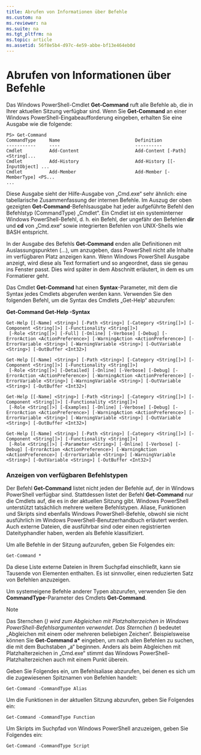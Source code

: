 ```yaml
---
title: Abrufen von Informationen über Befehle
ms.custom: na
ms.reviewer: na
ms.suite: na
ms.tgt_pltfrm: na
ms.topic: article
ms.assetid: 56f8e5b4-d97c-4e59-abbe-bf13e464eb0d
---
```

# Abrufen von Informationen über Befehle
Das Windows PowerShell-Cmdlet **Get-Command** ruft alle Befehle ab, die in Ihrer aktuellen Sitzung verfügbar sind. Wenn Sie **Get-Command** an einer Windows PowerShell-Eingabeaufforderung eingeben, erhalten Sie eine Ausgabe wie die folgende:

```
PS> Get-Command
CommandType     Name                            Definition
-----------     ----                            ----------
Cmdlet          Add-Content                     Add-Content [-Path] <String[...
Cmdlet          Add-History                     Add-History [[-InputObject] ...
Cmdlet          Add-Member                      Add-Member [-MemberType] <PS...
...
```

Diese Ausgabe sieht der Hilfe-Ausgabe von „Cmd.exe“ sehr ähnlich: eine tabellarische Zusammenfassung der internen Befehle. Im Auszug der oben gezeigten **Get-Command**-Befehlsausgabe hat jeder aufgeführte Befehl den Befehlstyp (CommandType) „Cmdlet“. Ein Cmdlet ist ein systeminterner Windows PowerShell-Befehl, d. h. ein Befehl, der ungefähr den Befehlen **dir** und **cd** von „Cmd.exe“ sowie integrierten Befehlen von UNIX-Shells wie BASH entspricht.

In der Ausgabe des Befehls **Get-Command** enden alle Definitionen mit Auslassungspunkten (...), um anzugeben, dass PowerShell nicht alle Inhalte im verfügbaren Platz anzeigen kann. Wenn Windows PowerShell Ausgabe anzeigt, wird diese als Text formatiert und so angeordnet, dass sie genau ins Fenster passt. Dies wird später in dem Abschnitt erläutert, in dem es um Formatierer geht.

Das Cmdlet **Get-Command** hat einen **Syntax**-Parameter, mit dem die Syntax jedes Cmdlets abgerufen werden kann. Verwenden Sie den folgenden Befehl, um die Syntax des Cmdlets „Get-Help“ abzurufen:

**Get-Command Get-Help -Syntax**

```
Get-Help [[-Name] <String>] [-Path <String>] [-Category <String[]>] [-Component <String[]>] [-Functionality <String[]>]
 [-Role <String[]>] [-Full] [-Online] [-Verbose] [-Debug] [-ErrorAction <ActionPreference>] [-WarningAction <ActionPreference>] [-ErrorVariable <String>] [-WarningVariable <String>] [-OutVariable <String>] [-OutBuffer <Int32>]

Get-Help [[-Name] <String>] [-Path <String>] [-Category <String[]>] [-Component <String[]>] [-Functionality <String[]>]
 [-Role <String[]>] [-Detailed] [-Online] [-Verbose] [-Debug] [-ErrorAction <ActionPreference>] [-WarningAction <ActionPreference>] [-ErrorVariable <String>] [-WarningVariable <String>] [-OutVariable <String>] [-OutBuffer <Int32>]

Get-Help [[-Name] <String>] [-Path <String>] [-Category <String[]>] [-Component <String[]>] [-Functionality <String[]>]
 [-Role <String[]>] [-Examples] [-Online] [-Verbose] [-Debug] [-ErrorAction <ActionPreference>] [-WarningAction <ActionPreference>] [-ErrorVariable <String>] [-WarningVariable <String>] [-OutVariable <String>] [-OutBuffer <Int32>]

Get-Help [[-Name] <String>] [-Path <String>] [-Category <String[]>] [-Component <String[]>] [-Functionality <String[]>]
 [-Role <String[]>] [-Parameter <String>] [-Online] [-Verbose] [-Debug] [-ErrorAction <ActionPreference>] [-WarningAction <ActionPreference>] [-ErrorVariable <String>] [-WarningVariable <String>] [-OutVariable <String>] [-OutBuffer <Int32>]
```

### Anzeigen von verfügbaren Befehlstypen
Der Befehl **Get-Command** listet nicht jeden der Befehle auf, der in Windows PowerShell verfügbar sind. Stattdessen listet der Befehl **Get-Command** nur die Cmdlets auf, die es in der aktuellen Sitzung gibt. Windows PowerShell unterstützt tatsächlich mehrere weitere Befehlstypen. Aliase, Funktionen und Skripts sind ebenfalls Windows PowerShell-Befehle, obwohl sie nicht ausführlich im Windows PowerShell-Benutzerhandbuch erläutert werden. Auch externe Dateien, die ausführbar sind oder einen registrierten Dateityphandler haben, werden als Befehle klassifiziert.

Um alle Befehle in der Sitzung aufzurufen, geben Sie Folgendes ein:

```
Get-Command *
```

Da diese Liste externe Dateien in Ihrem Suchpfad einschließt, kann sie Tausende von Elementen enthalten. Es ist sinnvoller, einen reduzierten Satz von Befehlen anzuzeigen.

Um systemeigene Befehle anderer Typen abzurufen, verwenden Sie den **CommandType**-Parameter des Cmdlets **Get-Command**.

> [!NOTE]
> Das Sternchen (*) wird zum Abgleichen mit Platzhalterzeichen in Windows PowerShell-Befehlsargumenten verwendet. Das Sternchen (*) bedeutet „Abgleichen mit einem oder mehreren beliebigen Zeichen“. Beispielsweise können Sie **Get-Command a&#42;** eingeben, um nach allen Befehlen zu suchen, die mit dem Buchstaben „a“ beginnen. Anders als beim Abgleichen mit Platzhalterzeichen in „Cmd.exe“ stimmt das Windows PowerShell-Platzhalterzeichen auch mit einem Punkt überein.

Geben Sie Folgendes ein, um Befehlsaliase abzurufen, bei denen es sich um die zugewiesenen Spitznamen von Befehlen handelt:

```
Get-Command -CommandType Alias
```

Um die Funktionen in der aktuellen Sitzung abzurufen, geben Sie Folgendes ein:

```
Get-Command -CommandType Function
```

Um Skripts im Suchpfad von Windows PowerShell anzuzeigen, geben Sie Folgendes ein:

```
Get-Command -CommandType Script
```



<!--HONumber=Apr16_HO1-->


